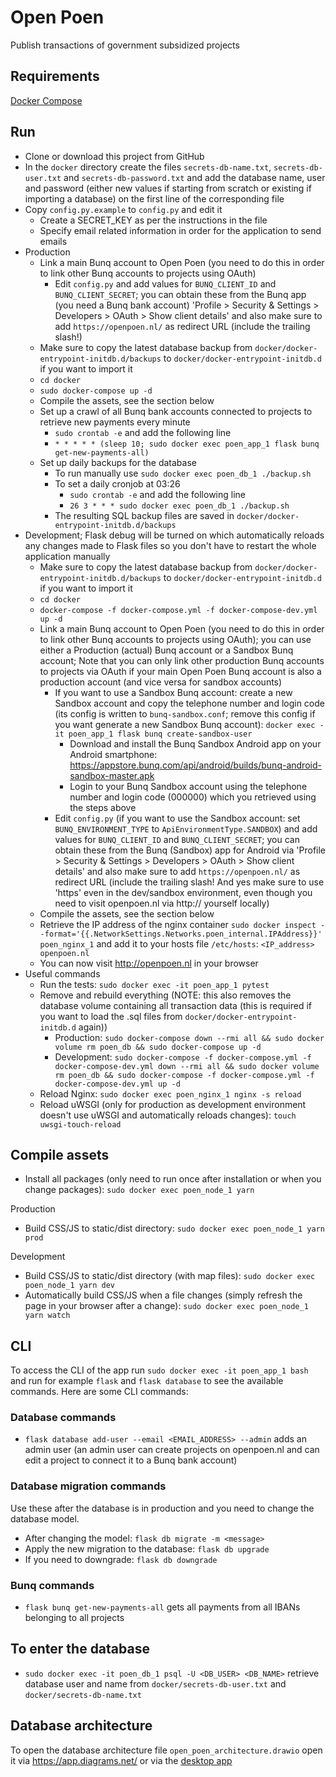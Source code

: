 # Open Poen
Publish transactions of government subsidized projects


## Requirements
[Docker Compose](https://docs.docker.com/compose/install/)


## Run
- Clone or download this project from GitHub
- In the `docker` directory create the files `secrets-db-name.txt`, `secrets-db-user.txt` and `secrets-db-password.txt` and add the database name, user and password (either new values if starting from scratch or existing if importing a database) on the first line of the corresponding file
- Copy `config.py.example` to `config.py` and edit it
   - Create a SECRET_KEY as per the instructions in the file
   - Specify email related information in order for the application to send emails
- Production
   - Link a main Bunq account to Open Poen (you need to do this in order to link other Bunq accounts to projects using OAuth)
      - Edit `config.py` and add values for `BUNQ_CLIENT_ID` and `BUNQ_CLIENT_SECRET`; you can obtain these from the Bunq app (you need a Bunq bank account) 'Profile > Security & Settings > Developers > OAuth > Show client details' and also make sure to add `https://openpoen.nl/` as redirect URL (include the trailing slash!)
   - Make sure to copy the latest database backup from `docker/docker-entrypoint-initdb.d/backups` to `docker/docker-entrypoint-initdb.d` if you want to import it
   - `cd docker`
   - `sudo docker-compose up -d`
   - Compile the assets, see the section below
   - Set up a crawl of all Bunq bank accounts connected to projects to retrieve new payments every minute
      - `sudo crontab -e` and add the following line
      - `* * * * * (sleep 10; sudo docker exec poen_app_1 flask bunq get-new-payments-all)`
   - Set up daily backups for the database
      - To run manually use `sudo docker exec poen_db_1 ./backup.sh`
      - To set a daily cronjob at 03:26
         - `sudo crontab -e` and add the following line
         - `26 3 * * * sudo docker exec poen_db_1 ./backup.sh`
      - The resulting SQL backup files are saved in `docker/docker-entrypoint-initdb.d/backups`
- Development; Flask debug will be turned on which automatically reloads any changes made to Flask files so you don't have to restart the whole application manually
   - Make sure to copy the latest database backup from `docker/docker-entrypoint-initdb.d/backups` to `docker/docker-entrypoint-initdb.d` if you want to import it
   - `cd docker`
   - `docker-compose -f docker-compose.yml -f docker-compose-dev.yml up -d`
   - Link a main Bunq account to Open Poen (you need to do this in order to link other Bunq accounts to projects using OAuth); you can use either a Production (actual) Bunq account or a Sandbox Bunq account; Note that you can only link other production Bunq accounts to projects via OAuth if your main Open Poen Bunq account is also a production account (and vice versa for sandbox accounts)
      - If you want to use a Sandbox Bunq account: create a new Sandbox account and copy the telephone number and login code (its config is written to `bunq-sandbox.conf`; remove this config if you want generate a new Sandbox Bunq account): `docker exec -it poen_app_1 flask bunq create-sandbox-user`
         - Download and install the Bunq Sandbox Android app on your Android smartphone: https://appstore.bunq.com/api/android/builds/bunq-android-sandbox-master.apk
         - Login to your Bunq Sandbox account using the telephone number and login code (000000) which you retrieved using the steps above
      - Edit `config.py` (if you want to use the Sandbox account: set `BUNQ_ENVIRONMENT_TYPE` to `ApiEnvironmentType.SANDBOX`) and add values for `BUNQ_CLIENT_ID` and `BUNQ_CLIENT_SECRET`; you can obtain these from the Bunq (Sandbox) app for Android via 'Profile > Security & Settings > Developers > OAuth > Show client details' and also make sure to add `https://openpoen.nl/` as redirect URL (include the trailing slash! And yes make sure to use 'https' even in the dev/sandbox environment, even though you need to visit openpoen.nl via http:// yourself locally)
   - Compile the assets, see the section below
   - Retrieve the IP address of the nginx container `sudo docker inspect --format='{{.NetworkSettings.Networks.poen_internal.IPAddress}}' poen_nginx_1` and add it to your hosts file `/etc/hosts`: `<IP_address> openpoen.nl`
   - You can now visit http://openpoen.nl in your browser
- Useful commands
   - Run the tests: `sudo docker exec -it poen_app_1 pytest`
   - Remove and rebuild everything (NOTE: this also removes the database volume containing all transaction data (this is required if you want to load the .sql files from `docker/docker-entrypoint-initdb.d` again))
      - Production: `sudo docker-compose down --rmi all && sudo docker volume rm poen_db && sudo docker-compose up -d`
      - Development: `sudo docker-compose -f docker-compose.yml -f docker-compose-dev.yml down --rmi all && sudo docker volume rm poen_db && sudo docker-compose -f docker-compose.yml -f docker-compose-dev.yml up -d`
   - Reload Nginx: `sudo docker exec poen_nginx_1 nginx -s reload`
   - Reload uWSGI (only for production as development environment doesn't use uWSGI and automatically reloads changes): `touch uwsgi-touch-reload`


## Compile assets
- Install all packages (only need to run once after installation or when you change packages): `sudo docker exec poen_node_1 yarn`

Production
- Build CSS/JS to static/dist directory: `sudo docker exec poen_node_1 yarn prod`

Development
- Build CSS/JS to static/dist directory (with map files): `sudo docker exec poen_node_1 yarn dev`
- Automatically build CSS/JS when a file changes (simply refresh the page in your browser after a change): `sudo docker exec poen_node_1 yarn watch`


## CLI
To access the CLI of the app run `sudo docker exec -it poen_app_1 bash` and run for example `flask` and `flask database` to see the available commands. Here are some CLI commands:


### Database commands
- `flask database add-user --email <EMAIL_ADDRESS> --admin` adds an admin user (an admin user can create projects on openpoen.nl and can edit a project to connect it to a Bunq bank account)


### Database migration commands
Use these after the database is in production and you need to change the database model.

- After changing the model: `flask db migrate -m <message>`
- Apply the new migration to the database: `flask db upgrade`
- If you need to downgrade: `flask db downgrade`


### Bunq commands
- `flask bunq get-new-payments-all` gets all payments from all IBANs belonging to all projects


## To enter the database
   - `sudo docker exec -it poen_db_1 psql -U <DB_USER> <DB_NAME>` retrieve database user and name from `docker/secrets-db-user.txt` and `docker/secrets-db-name.txt`

## Database architecture
To open the database architecture file `open_poen_architecture.drawio` open it via https://app.diagrams.net/ or via the [desktop app](https://github.com/jgraph/drawio-desktop)
